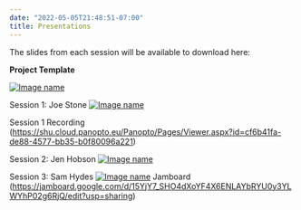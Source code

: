 ```yaml
---
date: "2022-05-05T21:48:51-07:00"
title: Presentations
---
```


The slides from each session will be available to download here:

**Project Template**

[![Image name](/./slides/presentation_gudie.png)](/./slides/Presention_gudie.pptx)

Session 1: Joe Stone
[![Image name](/./slides/Mon_am.png)](/./slides/Mon_am.pptx)

Session 1 Recording (https://shu.cloud.panopto.eu/Panopto/Pages/Viewer.aspx?id=cf6b41fa-de88-4577-bb35-b0f80096a221)

Session 2: Jen Hobson
[![Image name](/./slides/jen.png)](/./slides/Jen.pdf)

Session 3: Sam Hydes 
[![Image name](/./slides/dom.png)](/./slides/DoM_winter_school.pdf)
Jamboard (https://jamboard.google.com/d/15YjY7_SHO4dXoYF4X6ENLAYbRYU0y3YLWYhP02g6RjQ/edit?usp=sharing) 

